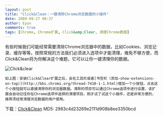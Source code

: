 ```yaml
---
layout: post
title: "Click&Clean：一键清除Chrome浏览数据的小插件"
date: 2009-09-27 00:37
author: Eyon
comments: true
tags: [Chrome, Chrome扩展, Click&amp;Clear, 清理Chrome数据]
---
```

有些时候我们可能经常需要清除Chrome浏览器中的数据，比如Cookies、浏览记录、缓存等等。按照常规的方法我们必须进入选项中才能清理，难免不够方便，而Click&Clean将为你解决这个难题，它可以让你一键清理你的数据。

![Click&amp;clear](http://img.chromi.org/2009/09/Clickclear.png "Click&amp;clear")

    如上图：安装Click&Clear扩展之后，会在工具栏或者[书签栏（添加–show-extensions-on-top）](http://bbs.chromi.org/thread-7410-1-1.html)增加一个小按钮，点击这个小按钮就可以直接清除你的浏览器数据。清除的项目可以通过Chrome选项中进行设置，该扩展会自动记住你在Chrome选项中选择的清理项目。刚才试了试这个小插件，还是非常方便的，推荐须经常清理浏览数据的用户使用。

下载：[Click&Clean](http://www.hotcleaner.com/bin/clickclean.crx)
MD5: 2983c4d23269e2111d908b8ee3350bcd
